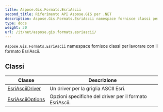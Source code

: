 ```yaml
---
title: Aspose.Gis.Formats.EsriAscii
second_title: Riferimento API Aspose.GIS per .NET
description: Aspose.Gis.Formats.EsriAscii namespace fornisce classi per lavorare con il formato EsriAscii.
type: docs
weight: 30
url: /it/net/aspose.gis.formats.esriascii/
---
```

`Aspose.Gis.Formats.EsriAscii` namespace fornisce classi per lavorare con il formato EsriAscii.

## Classi

| Classe | Descrizione |
| --- | --- |
| [EsriAsciiDriver](./esriasciidriver/) | Un driver per la griglia ASCII Esri. |
| [EsriAsciiOptions](./esriasciioptions/) | Opzioni specifiche del driver per il formato EsriAscii. |


